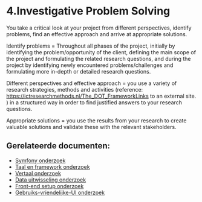 # 4.Investigative Problem Solving

You take a critical look at your project from different perspectives, identify problems, find an effective approach and arrive at appropriate solutions.

Identify problems = Throughout all phases of the project, initially by identifying the problem/opportunity of the client, defining the main scope of the project and formulating the related research questions, and during the project by identifying newly encountered problems/challenges and formulating more in-depth or detailed research questions.

Different perspectives and effective approach = you use a variety of research strategies, methods and activities (reference: https://ictresearchmethods.nl/The_DOT_FrameworkLinks to an external site. ) in a structured way in order to find justified answers to your research questions.

Appropriate solutions = you use the results from your research to create valuable solutions and validate these with the relevant stakeholders.


## Gerelateerde documenten:

- [Symfony onderzoek](https://github.com/Frenske-tech/PortfolioInternship/blob/main/Analyse/SymfonyOnderzoek.md "Symfony onderzoek")
- [Taal en framework onderzoek](https://github.com/Frenske-tech/PortfolioInternship/blob/main/Analyse/Taal-en-Framework.md "Taal en framework onderzoek")
- [Vertaal onderzoek](https://github.com/Frenske-tech/PortfolioInternship/blob/main/Analyse/Vertaal.md "Vertaal onderzoek")
- [Data uitwisseling onderzoek](https://github.com/Frenske-tech/PortfolioInternship/blob/main/Design/Data-uitwisseling.md "Data uitwisseling onderzoek")
- [Front-end setup onderzoek](https://github.com/Frenske-tech/PortfolioInternship/blob/main/Design/FrontendSetup.md "Front-end setup onderzoek")
- [Gebruiks-vriendelijke-UI onderzoek](https://github.com/Frenske-tech/PortfolioInternship/blob/main/Design/GebruiksVriendelijkeUI.md "Gebruiks-vriendelijke-UI onderzoek")

